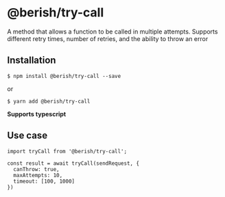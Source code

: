 # @berish/try-call

A method that allows a function to be called in multiple attempts. Supports different retry times, number of retries, and the ability to throw an error

## Installation

```
$ npm install @berish/try-call --save
```

or

```
$ yarn add @berish/try-call
```

**Supports typescript**

## Use case

```typesciprt
import tryCall from '@berish/try-call';

const result = await tryCall(sendRequest, {
  canThrow: true,
  maxAttempts: 10,
  timeout: [100, 1000]
})
```
